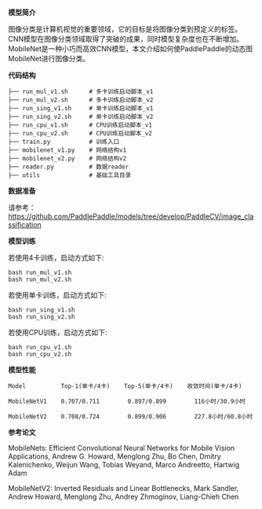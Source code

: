 **模型简介**

图像分类是计算机视觉的重要领域，它的目标是将图像分类到预定义的标签。CNN模型在图像分类领域取得了突破的成果，同时模型复杂度也在不断增加。MobileNet是一种小巧而高效CNN模型，本文介绍如何使PaddlePaddle的动态图MobileNet进行图像分类。

**代码结构**

    ├── run_mul_v1.sh      # 多卡训练启动脚本_v1
    ├── run_mul_v2.sh      # 多卡训练启动脚本_v2
    ├── run_sing_v1.sh     # 单卡训练启动脚本_v1
    ├── run_sing_v2.sh     # 单卡训练启动脚本_v2
    ├── run_cpu_v1.sh      # CPU训练启动脚本_v1
    ├── run_cpu_v2.sh      # CPU训练启动脚本_v2
    ├── train.py           # 训练入口
    ├── mobilenet_v1.py    # 网络结构v1
    ├── mobilenet_v2.py    # 网络结构v2
    ├── reader.py          # 数据reader
    ├── utils              # 基础工具目录

**数据准备**

请参考：https://github.com/PaddlePaddle/models/tree/develop/PaddleCV/image_classification

**模型训练**

若使用4卡训练，启动方式如下:

    bash run_mul_v1.sh
    bash run_mul_v2.sh
若使用单卡训练，启动方式如下:

    bash run_sing_v1.sh
    bash run_sing_v2.sh

若使用CPU训练，启动方式如下:

    bash run_cpu_v1.sh
    bash run_cpu_v2.sh


**模型性能**

    Model          Top-1(单卡/4卡)    Top-5(单卡/4卡)    收敛时间(单卡/4卡)
    
    MobileNetV1    0.707/0.711        0.897/0.899        116小时/30.9小时
    
    MobileNetV2    0.708/0.724        0.899/0.906        227.8小时/60.8小时

**参考论文**

MobileNets: Efficient Convolutional Neural Networks for Mobile Vision Applications, Andrew G. Howard, Menglong Zhu, Bo Chen, Dmitry Kalenichenko, Weijun Wang, Tobias Weyand, Marco Andreetto, Hartwig Adam

MobileNetV2: Inverted Residuals and Linear Bottlenecks, Mark Sandler, Andrew Howard, Menglong Zhu, Andrey Zhmoginov, Liang-Chieh Chen
